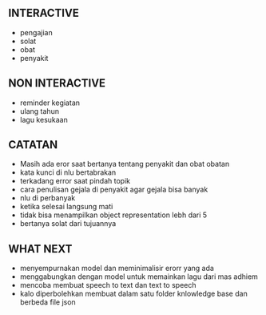 ## INTERACTIVE

-   pengajian
-   solat
-   obat
-   penyakit

## NON INTERACTIVE

-   reminder kegiatan
-   ulang tahun
-   lagu kesukaan

## CATATAN

-   Masih ada eror saat bertanya tentang penyakit dan obat obatan
-   kata kunci di nlu bertabrakan
-   terkadang error saat pindah topik
-   cara penulisan gejala di penyakit agar gejala bisa banyak
-   nlu di perbanyak
-   ketika selesai langsung mati
-   tidak bisa menampilkan object representation lebh dari 5
-   bertanya solat dari tujuannya

## WHAT NEXT

- menyempurnakan model dan meminimalisir erorr yang ada
- menggabungkan dengan model untuk memainkan lagu dari mas adhiem
- mencoba membuat speech to text dan text to speech
- kalo diperbolehkan membuat dalam satu folder knlowledge base dan berbeda file json
